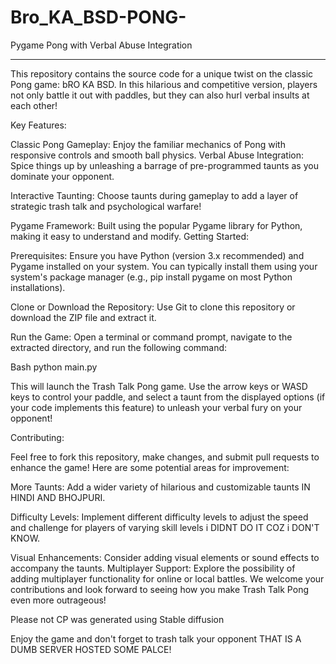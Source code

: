 # Bro_KA_BSD-PONG-
Pygame Pong with Verbal Abuse Integration
__________________________________________________________

This repository contains the source code for a unique twist on the classic Pong game: bRO KA BSD. In this hilarious and competitive version, players not only battle it out with paddles, but they can also hurl verbal insults at each other!

Key Features:

Classic Pong Gameplay: Enjoy the familiar mechanics of Pong with responsive controls and smooth ball physics.
Verbal Abuse Integration: Spice things up by unleashing a barrage of pre-programmed taunts as you dominate your opponent.

Interactive Taunting: Choose taunts during gameplay to add a layer of strategic trash talk and psychological warfare!

Pygame Framework: Built using the popular Pygame library for Python, making it easy to understand and modify.
Getting Started:

Prerequisites: Ensure you have Python (version 3.x recommended) and Pygame installed on your system. You can typically install them using your system's package manager (e.g., pip install pygame on most Python installations).

Clone or Download the Repository:  Use Git to clone this repository or download the ZIP file and extract it.

Run the Game:  Open a terminal or command prompt, navigate to the extracted directory, and run the following command:

Bash
python main.py

This will launch the Trash Talk Pong game. Use the arrow keys or WASD keys to control your paddle, and select a taunt from the displayed options (if your code implements this feature) to unleash your verbal fury on your opponent!

Contributing:

Feel free to fork this repository, make changes, and submit pull requests to enhance the game! Here are some potential areas for improvement:

More Taunts: Add a wider variety of hilarious and customizable taunts IN HINDI AND BHOJPURI.

Difficulty Levels: Implement different difficulty levels to adjust the speed and challenge for players of varying skill levels i DIDNT DO IT COZ i DON'T KNOW.

Visual Enhancements: Consider adding visual elements or sound effects to accompany the taunts.
Multiplayer Support: Explore the possibility of adding multiplayer functionality for online or local battles.
We welcome your contributions and look forward to seeing how you make Trash Talk Pong even more outrageous!

Please not CP was generated using Stable diffusion


Enjoy the game and don't forget to trash talk your opponent THAT IS A DUMB SERVER HOSTED SOME PALCE!
